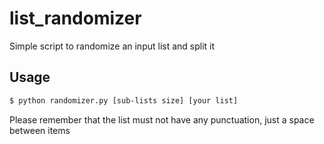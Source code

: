 list_randomizer
===============

Simple script to randomize an input list and split it

## Usage

``` bash
$ python randomizer.py [sub-lists size] [your list]
```
Please remember that the list must not have any punctuation, just a space between items

